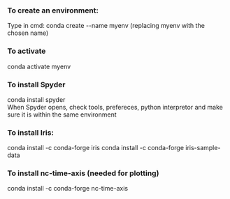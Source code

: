 ### To create an environment:
Type in cmd: conda create --name myenv (replacing myenv with the chosen name)
### To activate
conda activate myenv
### To install Spyder
conda install spyder  
When Spyder opens, check tools, prefereces, python interpretor and make sure it is within the same environment

### To install Iris:
conda install -c conda-forge iris
conda install -c conda-forge iris-sample-data

### To install nc-time-axis (needed for plotting)
conda install -c conda-forge nc-time-axis
